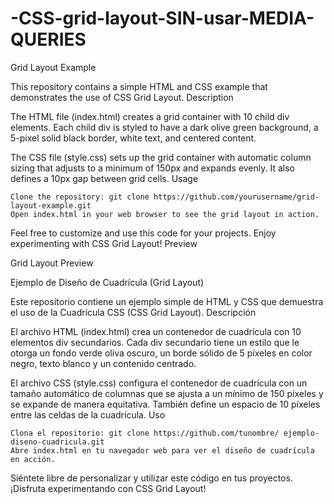 # -CSS-grid-layout-SIN-usar-MEDIA-QUERIES

Grid Layout Example

This repository contains a simple HTML and CSS example that demonstrates the use of CSS Grid Layout.
Description

The HTML file (index.html) creates a grid container with 10 child div elements. Each child div is styled to have a dark olive green background, a 5-pixel solid black border, white text, and centered content.

The CSS file (style.css) sets up the grid container with automatic column sizing that adjusts to a minimum of 150px and expands evenly. It also defines a 10px gap between grid cells.
Usage

    Clone the repository: git clone https://github.com/yourusername/grid-layout-example.git
    Open index.html in your web browser to see the grid layout in action.

Feel free to customize and use this code for your projects. Enjoy experimenting with CSS Grid Layout!
Preview

Grid Layout Preview

Ejemplo de Diseño de Cuadrícula (Grid Layout)

Este repositorio contiene un ejemplo simple de HTML y CSS que demuestra el uso de la Cuadrícula CSS (CSS Grid Layout).
Descripción

El archivo HTML (index.html) crea un contenedor de cuadrícula con 10 elementos div secundarios. Cada div secundario tiene un estilo que le otorga un fondo verde oliva oscuro, un borde sólido de 5 píxeles en color negro, texto blanco y un contenido centrado.

El archivo CSS (style.css) configura el contenedor de cuadrícula con un tamaño automático de columnas que se ajusta a un mínimo de 150 píxeles y se expande de manera equitativa. También define un espacio de 10 píxeles entre las celdas de la cuadrícula.
Uso

    Clona el repositorio: git clone https://github.com/tunombre/ ejemplo-diseno-cuadricula.git
    Abre index.html en tu navegador web para ver el diseño de cuadrícula en acción.

Siéntete libre de personalizar y utilizar este código en tus proyectos. ¡Disfruta experimentando con CSS Grid Layout!
